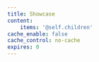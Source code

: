 ```yaml
---
title: Showcase
content:
    items: '@self.children'
cache_enable: false
cache_control: no-cache
expires: 0
---
```



